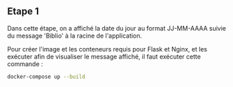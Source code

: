 ## Etape 1

Dans cette étape, on a affiché la date du jour au format JJ-MM-AAAA suivie du message 'Biblio' à la racine de l'application.

Pour créer l'image et les conteneurs requis pour Flask et Nginx, et les exécuter afin de visualiser le message affiché, il faut exécuter cette commande :

```bash
docker-compose up --build
```